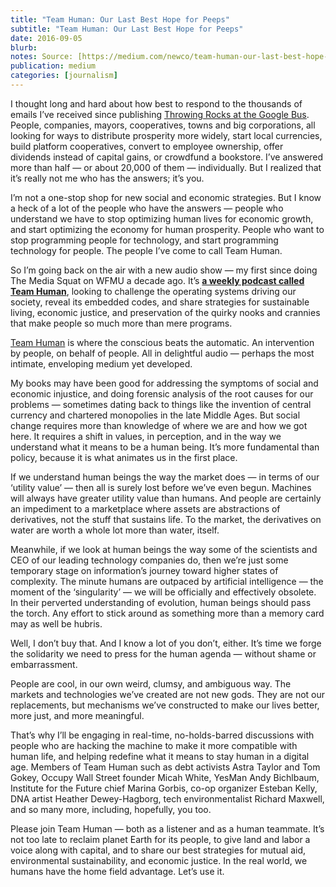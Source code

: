 ```yaml
---
title: "Team Human: Our Last Best Hope for Peeps"
subtitle: "Team Human: Our Last Best Hope for Peeps"
date: 2016-09-05
blurb:
notes: Source: [https://medium.com/newco/team-human-our-last-best-hope-for-peeps-b8e723ad7fa2](https://medium.com/newco/team-human-our-last-best-hope-for-peeps-b8e723ad7fa2 "https://medium.com/newco/team-human-our-last-best-hope-for-peeps-b8e723ad7fa2")
publication: medium
categories: [journalism]
---
```


I thought long and hard about how best to respond to the thousands of emails I’ve received since publishing [Throwing Rocks at the Google Bus](http://rushkoff.com/throwingrocks). People, companies, mayors, cooperatives, towns and big corporations, all looking for ways to distribute prosperity more widely, start local currencies, build platform cooperatives, convert to employee ownership, offer dividends instead of capital gains, or crowdfund a bookstore. I’ve answered more than half — or about 20,000 of them — individually. But I realized that it’s really not me who has the answers; it’s you.

I’m not a one-stop shop for new social and economic strategies. But I know a heck of a lot of the people who have the answers — people who understand we have to stop optimizing human lives for economic growth, and start optimizing the economy for human prosperity. People who want to stop programming people for technology, and start programming technology for people. The people I’ve come to call Team Human.

So I’m going back on the air with a new audio show — my first since doing The Media Squat on WFMU a decade ago. It’s [**a weekly podcast called Team Human**](http://teamhuman.fm/), looking to challenge the operating systems driving our society, reveal its embedded codes, and share strategies for sustainable living, economic justice, and preservation of the quirky nooks and crannies that make people so much more than mere programs.

[Team Human](http://teamhuman.fm/) is where the conscious beats the automatic. An intervention by people, on behalf of people. All in delightful audio — perhaps the most intimate, enveloping medium yet developed.

My books may have been good for addressing the symptoms of social and economic injustice, and doing forensic analysis of the root causes for our problems — sometimes dating back to things like the invention of central currency and chartered monopolies in the late Middle Ages. But social change requires more than knowledge of where we are and how we got here. It requires a shift in values, in perception, and in the way we understand what it means to be a human being. It’s more fundamental than policy, because it is what animates us in the first place.

If we understand human beings the way the market does — in terms of our ‘utility value’ — then all is surely lost before we’ve even begun. Machines will always have greater utility value than humans. And people are certainly an impediment to a marketplace where assets are abstractions of derivatives, not the stuff that sustains life. To the market, the derivatives on water are worth a whole lot more than water, itself.

Meanwhile, if we look at human beings the way some of the scientists and CEO of our leading technology companies do, then we’re just some temporary stage on information’s journey toward higher states of complexity. The minute humans are outpaced by artificial intelligence — the moment of the ‘singularity’ — we will be officially and effectively obsolete. In their perverted understanding of evolution, human beings should pass the torch. Any effort to stick around as something more than a memory card may as well be hubris.

Well, I don’t buy that. And I know a lot of you don’t, either. It’s time we forge the solidarity we need to press for the human agenda — without shame or embarrassment.

People are cool, in our own weird, clumsy, and ambiguous way. The markets and technologies we’ve created are not new gods. They are not our replacements, but mechanisms we’ve constructed to make our lives better, more just, and more meaningful.

That’s why I’ll be engaging in real-time, no-holds-barred discussions with people who are hacking the machine to make it more compatible with human life, and helping redefine what it means to stay human in a digital age. Members of Team Human such as debt activists Astra Taylor and Tom Gokey, Occupy Wall Street founder Micah White, YesMan Andy Bichlbaum, Institute for the Future chief Marina Gorbis, co-op organizer Esteban Kelly, DNA artist Heather Dewey-Hagborg, tech environmentalist Richard Maxwell, and so many more, including, hopefully, you too.

Please join Team Human — both as a listener and as a human teammate. It’s not too late to reclaim planet Earth for its people, to give land and labor a voice along with capital, and to share our best strategies for mutual aid, environmental sustainability, and economic justice. In the real world, we humans have the home field advantage. Let’s use it.
